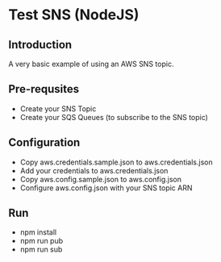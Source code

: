 # Test SNS (NodeJS)

## Introduction
A very basic example of using an AWS SNS topic.

## Pre-requsites
* Create your SNS Topic
* Create your SQS Queues (to subscribe to the SNS topic)


## Configuration
* Copy aws.credentials.sample.json to aws.credentials.json
* Add your credentials to aws.credentials.json
* Copy aws.config.sample.json to aws.config.json
* Configure aws.config.json with your SNS topic ARN

## Run
* npm install
* npm run pub
* npm run sub <SQS-URL>
